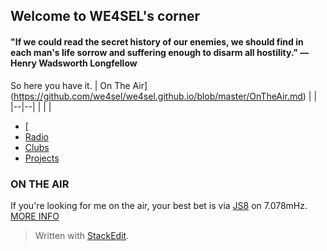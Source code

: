 

## Welcome to WE4SEL's corner



#### "If we could read the secret history of our enemies, we should find in each man's life sorrow and suffering enough to disarm all hostility."  ― Henry Wadsworth Longfellow


So here you have it. 
| On The Air](https://github.com/we4sel/we4sel.github.io/blob/master/OnTheAir.md) |  |
|--|--|
|  |  |

 - [
 - [Radio](https://github.com/we4sel/we4sel.github.io/blob/master/radio.md)
 - [Clubs](https://github.com/we4sel/we4sel.github.io/blob/master/clubs.md)
 - [Projects](https://github.com/we4sel/we4sel.github.io/blob/master/projects.md)

### ON THE AIR
If you're looking for me on the air, your best bet is via [JS8](http://js8call.com/) on 7.078mHz.  
[MORE INFO](https://github.com/we4sel/we4sel.github.io/blob/master/OnTheAir.md)

> Written with [StackEdit](https://stackedit.io/).
<!--stackedit_data:
eyJoaXN0b3J5IjpbMTg4NTcxNzIxOSw0NjMyNzI4MF19
-->